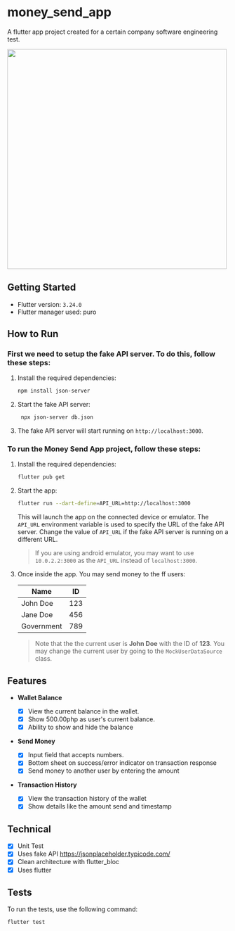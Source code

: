 # money_send_app

A flutter app project created for a certain company software engineering test.

<img src="https://github.com/user-attachments/assets/f5272f8e-edda-4f3f-9490-06d035d73513" height=500>

## Getting Started

- Flutter version: `3.24.0`
- Flutter manager used: puro

## How to Run

### First we need to setup the fake API server. To do this, follow these steps:

1. Install the required dependencies:

   ```bash
   npm install json-server
   ```

2. Start the fake API server:

   ```bash
    npx json-server db.json
   ```

3. The fake API server will start running on `http://localhost:3000`.

### To run the **Money Send App** project, follow these steps:

1. Install the required dependencies:

   ```bash
   flutter pub get
   ```

2. Start the app:

   ```bash
   flutter run --dart-define=API_URL=http://localhost:3000
   ```

   This will launch the app on the connected device or emulator. The `API_URL` environment variable is used to specify the URL of the fake API server. Change the value of `API_URL` if the fake API server is running on a different URL.

   > If you are using android emulator, you may want to use `10.0.2.2:3000` as the `API_URL` instead of `localhost:3000`.

3. Once inside the app. You may send money to the ff users:

   | Name       | ID  |
   | ---------- | --- |
   | John Doe   | 123 |
   | Jane Doe   | 456 |
   | Government | 789 |

   > Note that the the current user is **John Doe** with the ID of **123**. You may change the current user by going to the `MockUserDataSource` class.

## Features

- **Wallet Balance**

  - [x] View the current balance in the wallet.
  - [x] Show 500.00php as user's current balance.
  - [x] Ability to show and hide the balance

- **Send Money**

  - [x] Input field that accepts numbers.
  - [x] Bottom sheet on success/error indicator on transaction response
  - [x] Send money to another user by entering the amount

- **Transaction History**
  - [x] View the transaction history of the wallet
  - [x] Show details like the amount send and timestamp

## Technical

- [x] Unit Test
- [x] Uses fake API <https://jsonplaceholder.typicode.com/>
- [x] Clean architecture with flutter_bloc
- [x] Uses flutter

## Tests

To run the tests, use the following command:

```bash
flutter test
```
